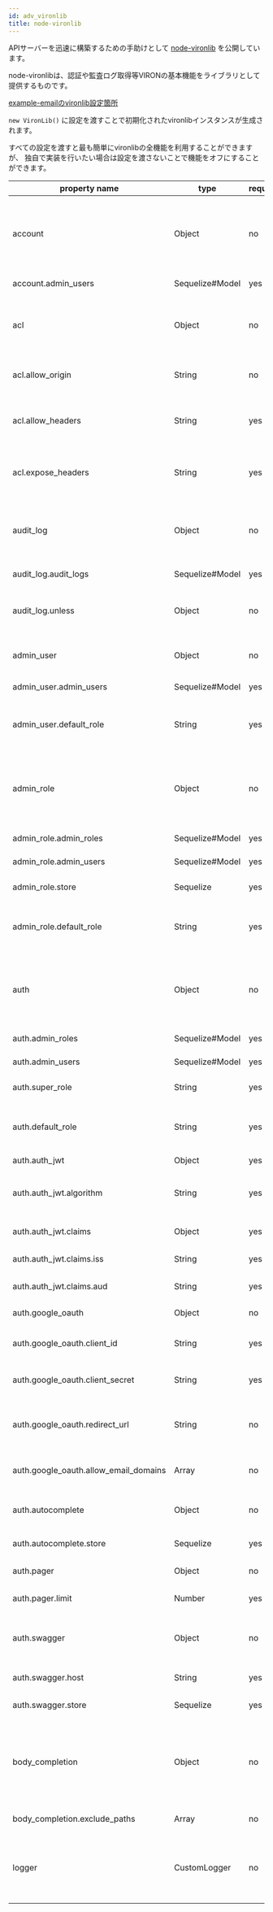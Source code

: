```yaml
---
id: adv_vironlib
title: node-vironlib
---
```


APIサーバーを迅速に構築するための手助けとして [node-vironlib](https://github.com/cam-inc/node-vironlib) を公開しています。

node-vironlibは、認証や監査ログ取得等VIRONの基本機能をライブラリとして提供するものです。

[example-emailのvironlib設定箇所](https://github.com/cam-inc/viron/blob/develop/example-email/shared/context.js#L51)

`new VironLib()` に設定を渡すことで初期化されたvironlibインスタンスが生成されます。

すべての設定を渡すと最も簡単にvironlibの全機能を利用することができますが、
独自で実装を行いたい場合は設定を渡さないことで機能をオフにすることができます。

| property name | type | required | description |
| ------------- | ---- | -------- | ----------- |
| account | Object | no | アカウント設定（管理ユーザー自身によるパスワード変更機能）のコントローラ |
| account.admin_users | Sequelize#Model | yes | `admin_users` モデル |
| acl | Object | no | `Access-Control` レスポンスヘッダを付加するミドルウェア |
| acl.allow_origin | String | no | `Access-Control-Allow-Origin` に設定する値 |
| acl.allow_headers | String | yes | `Access-Control-Allow-Headers` に設定する値 |
| acl.expose_headers | String | yes | `Access-Control-Expose-Headers` に設定する値 |
| audit_log | Object | no | 監査ログを取得するミドルウェア、および閲覧用のコントローラ |
| audit_log.audit_logs | Sequelize#Model | yes | `audit_logs` モデル |
| audit_log.unless | Object | no | 監査ログ取得を除外する設定 [express-unless](https://github.com/jfromaniello/express-unless) |
| admin_user | Object | no | 管理ユーザー情報のコントローラ | 
| admin_user.admin_users | Sequelize#Model | yes | `admin_users` モデル |
| admin_user.default_role | String | yes | 管理ユーザーが追加された際に付与される初期権限ID |
| admin_role | Object | no | 管理権限をチェックするミドルウェア、および管理権限のコントローラ |
| admin_role.admin_roles | Sequelize#Model | yes | `admin_roles` モデル |
| admin_role.admin_users | Sequelize#Model | yes | `admin_users` モデル |
| admin_role.store | Sequelize | yes | `sequelize` インスタンス |
| admin_role.default_role | String | yes | 管理ユーザーが追加された際に付与される初期権限ID |
| auth | Object | no | メール認証、GoogleOAuth認証に必要なミドルウェア、コントローラ |
| auth.admin_roles | Sequelize#Model | yes | `admin_roles` モデル |
| auth.admin_users | Sequelize#Model | yes | `admin_users` モデル |
| auth.super_role | String | yes | スーパーユーザーの権限ID |
| auth.default_role | String | yes | 管理ユーザーが追加された際に付与される初期権限ID |
| auth.auth_jwt | Object | yes | JWTの設定 |
| auth.auth_jwt.algorithm | String | yes | JWT生成に用いるアルゴリズム ex) "RS512" |
| auth.auth_jwt.claims | Object | yes | JWTに含めるclaimセット |
| auth.auth_jwt.claims.iss | String | yes | JWT発行者の識別子 |
| auth.auth_jwt.claims.aud | String | yes | JWT利用者の識別子 |
| auth.google_oauth | Object | no | GoogleOAuthの設定 |
| auth.google_oauth.client_id | String | yes | GoogleOAuthクライアントID |
| auth.google_oauth.client_secret | String | yes | GoogleOAuthクライアントシークレット |
| auth.google_oauth.redirect_url | String | no | Google認証後に呼び出されるVIRON側のAPI |
| auth.google_oauth.allow_email_domains | Array<String> | no | 利用を許可するドメインの一覧 |
| auth.autocomplete | Object | no | 汎用オートコンプリートのコントローラ |
| auth.autocomplete.store | Sequelize | yes | `sequelize` インスタンス |
| auth.pager | Object | no | ページャー用ヘルパー関数 |
| auth.pager.limit | Number | yes | 1ページあたりの件数 |
| auth.swagger | Object | no | Swagger取得用コントローラおよびヘルパー関数 |
| auth.swagger.host | String | yes | APIサーバーのホスト名 |
| auth.swagger.store | Sequelize | yes | `sequelize` インスタンス |
| body_completion | Object | no | VIRONからPOST(PUT)されなかったデータを特定の値で補完するためのミドルウェア |
| body_completion.exclude_paths | Array<String> | no | 補完から除外するパス |
| logger | CustomLogger | no | node-vironlibが利用するロガーインスタンス default) console |
